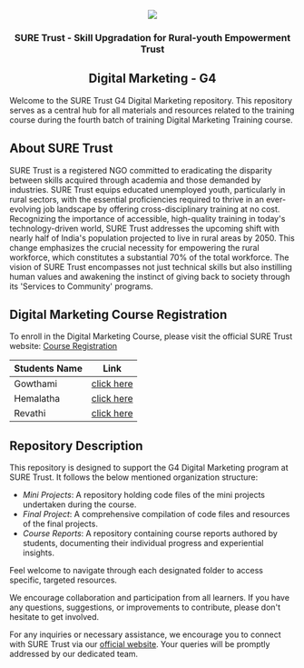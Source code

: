 <!-- PROJECT LOGO -->
<br />

<div align="center">
   <img src='https://user-images.githubusercontent.com/73131499/166115643-d3187f47-d38f-41b2-ae42-5ecbbc60de14.png' />


<h3 align="center">SURE Trust - Skill Upgradation for Rural-youth Empowerment Trust</h3>
  <h2>  Digital Marketing - G4 </h2>
</div>

Welcome to the SURE Trust G4 Digital Marketing repository. This repository serves as a central hub for all materials and resources related to the training course during the fourth batch of training Digital Marketing Training course.

## About SURE Trust

SURE Trust is a registered NGO committed to eradicating the disparity between skills acquired through academia and those demanded by industries. SURE Trust equips educated unemployed youth, particularly in rural sectors, with the essential proficiencies required to thrive in an ever-evolving job landscape by offering cross-disciplinary training at no cost. Recognizing the importance of accessible, high-quality training in today's technology-driven world, SURE Trust addresses the upcoming shift with nearly half of India's population projected to live in rural areas by 2050. This change emphasizes the crucial necessity for empowering the rural workforce, which constitutes a substantial 70% of the total workforce. The vision of SURE Trust encompasses not just technical skills but also instilling human values and awakening the instinct of giving back to society through its 'Services to Community' programs. 

## Digital Marketing Course Registration

To enroll in the Digital Marketing Course, please visit the official SURE Trust website: [Course Registration](https://suretrustforruralyouth.com/courses)


|Students Name|Link|
|-------------|----|
|Gowthami|[click here](https://github.com/sure-trust/G4_DM/blob/main/Course%20Reports/Gowthami.md)|
|Hemalatha|[click here](https://github.com/sure-trust/G4_DM/blob/main/Course%20Reports/Hemalatha.md)|
|Revathi|[click here](https://github.com/sure-trust/G4_DM/blob/main/Course%20Reports/Revathi.md)|

## Repository Description

This repository is designed to support the G4 Digital Marketing program at SURE Trust. It follows the below mentioned organization structure:

- *Mini Projects*: A repository holding code files of the mini projects undertaken during the course.
- *Final Project*: A comprehensive compilation of code files and resources of the final projects.
- *Course Reports*: A repository containing course reports authored by students, documenting their individual progress and experiential insights.

Feel welcome to navigate through each designated folder to access specific, targeted resources. 

We encourage collaboration and participation from all learners. If you have any questions, suggestions, or improvements to contribute, please don't hesitate to get involved.

For any inquiries or necessary assistance, we encourage you to connect with SURE Trust via our [official website](https://suretrustforruralyouth.com/). Your queries will be promptly addressed by our dedicated team.
